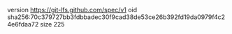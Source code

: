 version https://git-lfs.github.com/spec/v1
oid sha256:70c379727bb3fdbbadec30f9cad38de53ce26b392fd19da0979f4c24e6fdaa72
size 225
